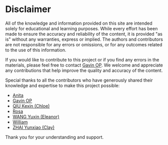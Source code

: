 # Disclaimer

All of the knowledge and information provided on this site are intended solely for educational and learning purposes. While every effort has been made to ensure the accuracy and reliability of the content, it is provided "as is" without any warranties, express or implied. The authors and contributors are not responsible for any errors or omissions, or for any outcomes related to the use of this information.

If you would like to contribute to this project or if you find any errors in the materials, please feel free to contact [Gavin OP](mailto:HaoxiangZhang@link.cuhk.edu.hk). We welcome and appreciate any contributions that help improve the quality and accuracy of the content.

Special thanks to all the contributors who have generously shared their knowledge and expertise to make this project possible:

- [Anita](mailto:1155173850@link.cuhk.edu.hk)  
- [Gavin OP](mailto:HaoxiangZhang@link.cuhk.edu.hk)
- [QIU Kexin (Chloe)](mailto:1155173885@link.cuhk.edu.hk)  
- [Rosa](mailto:ruoshui2021@gmail.com)
- [WANG Yuxin (Eleanor)](mailto:yuxin0359@gmail.com)  
- [William](mailto:2004yangyilin@gmail.com)
- [ZHAI Yunxiao (Clay)](mailto:clay.zhai@link.cuhk.edu.hk)

Thank you for your understanding and support.
